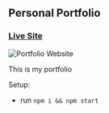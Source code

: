## Personal Portfolio

### [Live Site](https://jsmasterypro.com)

![Portfolio Website](https://i.ibb.co/WgPMpts/image.png)

This is my portfolio

Setup:
- run ```npm i && npm start```
